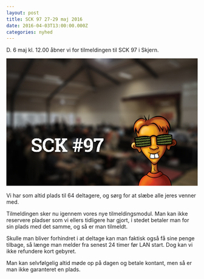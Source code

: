 ```yaml
---
layout: post
title: SCK 97 27-29 maj 2016
date: 2016-04-03T13:00:00.000Z
categories: nyhed
---
```



D. 6 maj kl. 12.00 åbner vi for tilmeldingen til SCK 97 i Skjern.

![](/uploads/versions/sck_97---x----626-417x---.jpg)

Vi har som altid plads til 64 deltagere, og sørg for at slæbe alle jeres venner med.

Tilmeldingen sker nu igennem vores nye tilmeldingsmodul. Man kan ikke reservere pladser som vi ellers tidligere har gjort, i stedet betaler man for sin plads med det samme, og så er man tilmeldt.

Skulle man bliver forhindret i at deltage kan man faktisk også få sine penge tilbage, så længe man melder fra senest 24 timer før LAN start. Dog kan vi ikke refundere kort gebyret.

Man kan selvfølgelig altid møde op på dagen og betale kontant, men så er man ikke garanteret en plads.